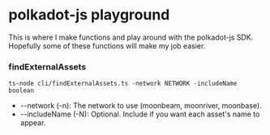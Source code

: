 # polkadot-js playground

This is where I make functions and play around with the polkadot-js SDK. Hopefully some of these functions will make my job easier.

### findExternalAssets
```
ts-node cli/findExternalAssets.ts -network NETWORK -includeName boolean
```
- --network (-n):        The network to use (moonbeam, moonriver, moonbase).
- --includeName (-N):    Optional. Include if you want each asset's name to appear.